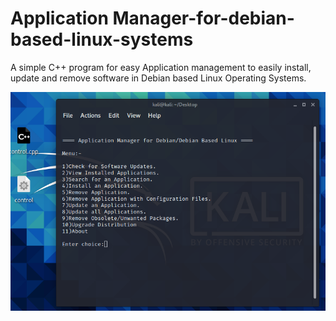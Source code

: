 # Application Manager-for-debian-based-linux-systems
A simple C++ program for easy Application management to easily install, update and 
remove software in Debian based Linux Operating Systems.

<img src="https://github.com/Anish-M-code/Application-Manager-for-debian-based-linux-systems/raw/master/screenshot.png">

